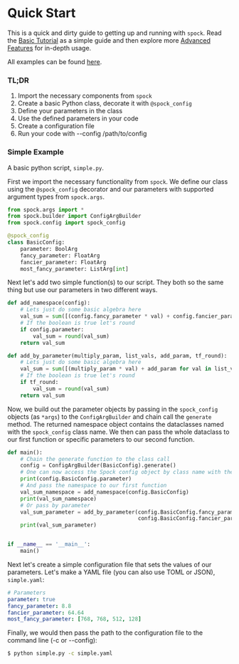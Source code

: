# Quick Start

This is a quick and dirty guide to getting up and running with `spock`. Read the 
[Basic Tutorial](basic_tutorial/About.md) as a simple guide and then explore more
[Advanced Features](advanced_features/About.md) for in-depth usage.

All examples can be found [here](https://github.com/fidelity/spock/blob/master/examples).

### TL;DR
1. Import the necessary components from `spock`
2. Create a basic Python class, decorate it with `@spock_config`
3. Define your parameters in the class
4. Use the defined parameters in your code 
5. Create a configuration file
6. Run your code with --config /path/to/config

### Simple Example

A basic python script, `simple.py`.

First we import the necessary functionality from `spock`. We define our class using the `@spock_config` 
decorator and our parameters with supported argument types from `spock.args`.

```python
from spock.args import *
from spock.builder import ConfigArgBuilder
from spock.config import spock_config

@spock_config
class BasicConfig:
    parameter: BoolArg
    fancy_parameter: FloatArg
    fancier_parameter: FloatArg
    most_fancy_parameter: ListArg[int]
```

Next let's add two simple function(s) to our script. They both so the same thing but use our parameters in two different
ways.

```python
def add_namespace(config):
    # Lets just do some basic algebra here
    val_sum = sum([(config.fancy_parameter * val) + config.fancier_parameter for val in config.most_fancy_parameter])
    # If the boolean is true let's round
    if config.parameter:
        val_sum = round(val_sum)
    return val_sum

def add_by_parameter(multiply_param, list_vals, add_param, tf_round):
    # Lets just do some basic algebra here
    val_sum = sum([(multiply_param * val) + add_param for val in list_vals])
    # If the boolean is true let's round
    if tf_round:
        val_sum = round(val_sum)
    return val_sum
```

Now, we build out the parameter objects by passing in the `spock_config` objects (as `*args`) to the `ConfigArgBuilder` 
and chain call the `generate` method. The returned namespace object contains the dataclasses named with the 
`spock_config` class name. We then can pass the whole dataclass to our first function or specific parameters to our
second function.

```python
def main():
    # Chain the generate function to the class call
    config = ConfigArgBuilder(BasicConfig).generate()
    # One can now access the Spock config object by class name with the returned namespace
    print(config.BasicConfig.parameter)
    # And pass the namespace to our first function
    val_sum_namespace = add_namespace(config.BasicConfig)
    print(val_sum_namespace)
    # Or pass by parameter
    val_sum_parameter = add_by_parameter(config.BasicConfig.fancy_parameter, config.BasicConfig.most_fancy_parameter, 
                                         config.BasicConfig.fancier_parameter, config.BasicConfig.parameter)
    print(val_sum_parameter)


if __name__ == '__main__':
    main()
```

Next let's create a simple configuration file that sets the values of our parameters. Let's make a YAML file (you can 
also use TOML or JSON), `simple.yaml`:

```yaml
# Parameters
parameter: true
fancy_parameter: 8.8
fancier_parameter: 64.64
most_fancy_parameter: [768, 768, 512, 128]
```

Finally, we would then pass the path to the configuration file to the command line (-c or --config):

```bash
$ python simple.py -c simple.yaml
```
